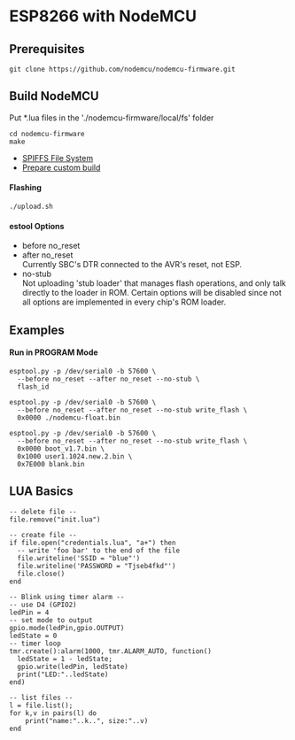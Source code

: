 ESP8266 with NodeMCU
=

## Prerequisites

    git clone https://github.com/nodemcu/nodemcu-firmware.git

## Build NodeMCU
Put *.lua files in the './nodemcu-firmware/local/fs' folder

    cd nodemcu-firmware
    make

- [SPIFFS File System](https://github.com/nodemcu/nodemcu-firmware/blob/master/docs/spiffs.md)
- [Prepare custom build](https://medium.com/@cilliemalan/getting-started-on-nodemcu-with-your-own-firmware-cb2feffb067f)

#### Flashing
    ./upload.sh

#### estool Options
- before no_reset
- after no_reset<br>
  Currently SBC's DTR connected to the AVR's reset, not ESP.
- no-stub<br>
  Not uploading 'stub loader' that manages flash operations, and only talk directly to the loader in ROM.
  Certain options will be disabled since not all options are implemented in every chip's ROM loader.


## Examples
#### Run in PROGRAM Mode

    esptool.py -p /dev/serial0 -b 57600 \
      --before no_reset --after no_reset --no-stub \
      flash_id

    esptool.py -p /dev/serial0 -b 57600 \
      --before no_reset --after no_reset --no-stub write_flash \
      0x0000 ./nodemcu-float.bin

    esptool.py -p /dev/serial0 -b 57600 \
      --before no_reset --after no_reset --no-stub write_flash \
      0x0000 boot_v1.7.bin \
      0x1000 user1.1024.new.2.bin \
      0x7E000 blank.bin


## LUA Basics

    -- delete file --
    file.remove("init.lua")

    -- create file --
    if file.open("credentials.lua", "a+") then
      -- write 'foo bar' to the end of the file
      file.writeline('SSID = "blue"')
      file.writeline('PASSWORD = "Tjseb4fkd"')
      file.close()
    end

    -- Blink using timer alarm --
    -- use D4 (GPIO2)
    ledPin = 4
    -- set mode to output
    gpio.mode(ledPin,gpio.OUTPUT)
    ledState = 0
    -- timer loop
    tmr.create():alarm(1000, tmr.ALARM_AUTO, function()
      ledState = 1 - ledState;
      gpio.write(ledPin, ledState)
      print("LED:"..ledState)
    end)

    -- list files --
    l = file.list();
    for k,v in pairs(l) do
        print("name:"..k..", size:"..v)
    end
